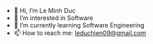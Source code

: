 - 👋 Hi, I’m Le Minh Duc
- 👀 I’m interested in Software
- 🌱 I’m currently learning Software Engineering
- 📫 How to reach me: leduchien09@gmail.com

<!---
leduc212/leduc212 is a ✨ special ✨ repository because its `README.md` (this file) appears on your GitHub profile.
You can click the Preview link to take a look at your changes.
--->
